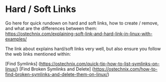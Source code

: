 # Hard / Soft Links

Go here for quick rundown on hard and soft links, how to create / remove, and what are the differences between them:
https://ostechnix.com/explaining-soft-link-and-hard-link-in-linux-with-examples/

The link about explains hard/soft links very well, but also ensure you follow the web links mentioned within:

[Find Symlinks] (https://ostechnix.com/quick-tip-how-to-list-symlinks-on-linux/)
[Find Broken Symlinks and Delete] (https://ostechnix.com/how-to-find-broken-symlinks-and-delete-them-on-linux/)
